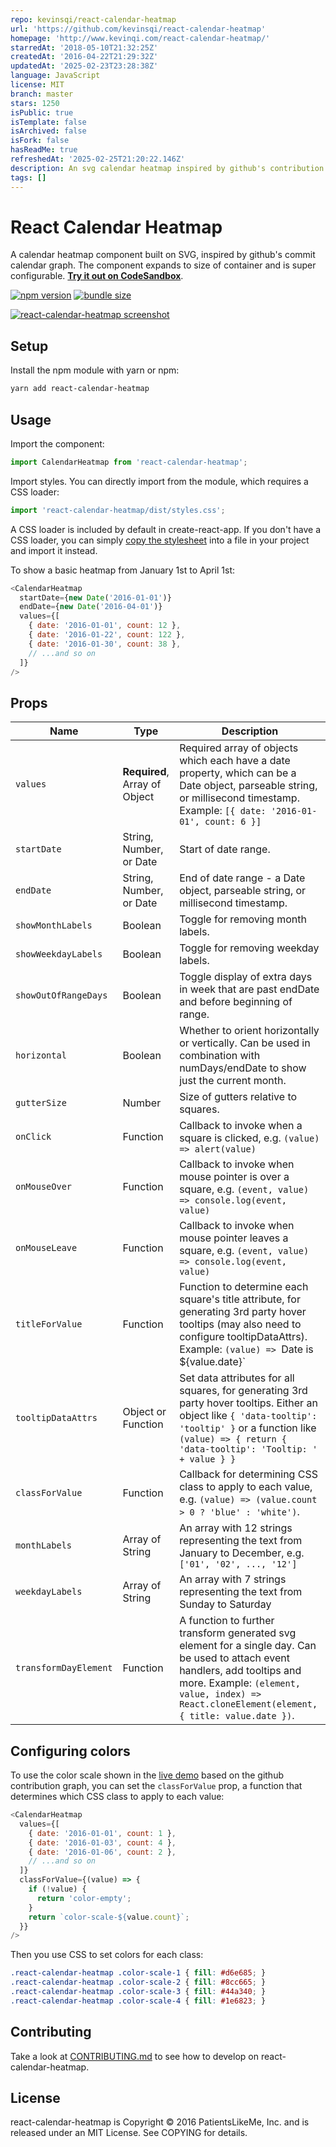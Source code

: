 ```yaml
---
repo: kevinsqi/react-calendar-heatmap
url: 'https://github.com/kevinsqi/react-calendar-heatmap'
homepage: 'http://www.kevinqi.com/react-calendar-heatmap/'
starredAt: '2018-05-10T21:32:25Z'
createdAt: '2016-04-22T21:29:32Z'
updatedAt: '2025-02-23T23:28:38Z'
language: JavaScript
license: MIT
branch: master
stars: 1250
isPublic: true
isTemplate: false
isArchived: false
isFork: false
hasReadMe: true
refreshedAt: '2025-02-25T21:20:22.146Z'
description: An svg calendar heatmap inspired by github's contribution graph
tags: []
---
```


# React Calendar Heatmap

A calendar heatmap component built on SVG, inspired by github's commit calendar graph. The component expands to size of container and is super configurable. [**Try it out on CodeSandbox**](https://codesandbox.io/s/73mk9wlyx).

[![npm version](https://badge.fury.io/js/react-calendar-heatmap.svg)](https://badge.fury.io/js/react-calendar-heatmap)
[![bundle size](https://img.shields.io/bundlephobia/min/react-calendar-heatmap.svg)](https://bundlephobia.com/result?p=react-calendar-heatmap)

[![react-calendar-heatmap screenshot](/demo/public/react-calendar-heatmap.png?raw=true)](https://codesandbox.io/s/73mk9wlyx)

## Setup

Install the npm module with yarn or npm:

```bash
yarn add react-calendar-heatmap
```

## Usage

Import the component:

```javascript
import CalendarHeatmap from 'react-calendar-heatmap';
```

Import styles. You can directly import from the module, which requires a CSS loader:

```javascript
import 'react-calendar-heatmap/dist/styles.css';
```

A CSS loader is included by default in create-react-app. If you don't have a CSS loader, you can simply [copy the stylesheet](src/styles.css) into a file in your project and import it instead.

To show a basic heatmap from January 1st to April 1st:

```javascript
<CalendarHeatmap
  startDate={new Date('2016-01-01')}
  endDate={new Date('2016-04-01')}
  values={[
    { date: '2016-01-01', count: 12 },
    { date: '2016-01-22', count: 122 },
    { date: '2016-01-30', count: 38 },
    // ...and so on
  ]}
/>
```

## Props

| Name | Type | Description |
| ---- | ---- | ----------- |
| `values` | **Required**, Array of Object | Required array of objects which each have a date property, which can be a Date object, parseable string, or millisecond timestamp. Example: `[{ date: '2016-01-01', count: 6 }]` |
| `startDate` | String, Number, or Date | Start of date range. |
| `endDate` | String, Number, or Date | End of date range - a Date object, parseable string, or millisecond timestamp. |
| `showMonthLabels` | Boolean | Toggle for removing month labels. |
| `showWeekdayLabels` | Boolean | Toggle for removing weekday labels. |
| `showOutOfRangeDays` | Boolean | Toggle display of extra days in week that are past endDate and before beginning of range. |
| `horizontal` | Boolean | Whether to orient horizontally or vertically. Can be used in combination with numDays/endDate to show just the current month. |
| `gutterSize` | Number | Size of gutters relative to squares. |
| `onClick` | Function | Callback to invoke when a square is clicked, e.g. `(value) => alert(value)` |
| `onMouseOver` | Function | Callback to invoke when mouse pointer is over a square, e.g. `(event, value) => console.log(event, value)` |
| `onMouseLeave` | Function | Callback to invoke when mouse pointer leaves a square, e.g. `(event, value) => console.log(event, value)` |
| `titleForValue` | Function | Function to determine each square's title attribute, for generating 3rd party hover tooltips (may also need to configure tooltipDataAttrs). Example: `(value) => `Date is ${value.date}` |
| `tooltipDataAttrs` | Object or Function | Set data attributes for all squares, for generating 3rd party hover tooltips. Either an object like `{ 'data-tooltip': 'tooltip' }` or a function like `(value) => { return { 'data-tooltip': 'Tooltip: ' + value } }` |
| `classForValue` | Function | Callback for determining CSS class to apply to each value, e.g. `(value) => (value.count > 0 ? 'blue' : 'white')`. |
| `monthLabels` | Array of String | An array with 12 strings representing the text from January to December, e.g. `['01', '02', ..., '12']` |
| `weekdayLabels` | Array of String | An array with 7 strings representing the text from Sunday to Saturday |
| `transformDayElement` | Function | A function to further transform generated svg element for a single day. Can be used to attach event handlers, add tooltips and more. Example: `(element, value, index) => React.cloneElement(element, { title: value.date })`. |


## Configuring colors

To use the color scale shown in the [live demo](https://www.kevinqi.com/react-calendar-heatmap/) based on the github contribution graph, you can set the `classForValue` prop, a function that determines which CSS class to apply to each value:

```javascript
<CalendarHeatmap
  values={[
    { date: '2016-01-01', count: 1 },
    { date: '2016-01-03', count: 4 },
    { date: '2016-01-06', count: 2 },
    // ...and so on
  ]}
  classForValue={(value) => {
    if (!value) {
      return 'color-empty';
    }
    return `color-scale-${value.count}`;
  }}
/>
```

Then you use CSS to set colors for each class:

```css
.react-calendar-heatmap .color-scale-1 { fill: #d6e685; }
.react-calendar-heatmap .color-scale-2 { fill: #8cc665; }
.react-calendar-heatmap .color-scale-3 { fill: #44a340; }
.react-calendar-heatmap .color-scale-4 { fill: #1e6823; }
```

## Contributing

Take a look at [CONTRIBUTING.md](/CONTRIBUTING.md) to see how to develop on react-calendar-heatmap.

## License

react-calendar-heatmap is Copyright &copy; 2016 PatientsLikeMe, Inc. and is released under an MIT License.  See COPYING for details.
